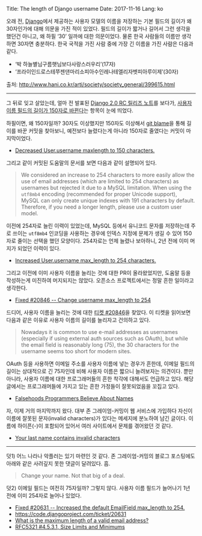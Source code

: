 Title: The length of Django username
Date: 2017-11-16
Lang: ko

오래 전, [Django](https://www.djangoproject.com/)에서 제공하는 사용자 모델의 이름을 저장하는 기본 필드의 길이가 왜 30자인가에 대해 의문을 가진 적이 있었다.
필드의 길이가 짧거나 길어서 그런 생각을 했던건 아니고, 왜 하필 ‘30’ 일까에 대한 의문이었다.
물론 한국 사람들의 이름만 생각하면 30자면 충분하다. 한국 국적을 가진 사람 중에 가장 긴 이름을 가진 사람은 다음과 같다.

 - ‘박 하늘별님구름햇님보다사랑스러우리’(17자)
 - ‘프라이인드로스테쭈젠댄마리소피아수인레나테엘리자벳피아루이제’(30자)
 
출처: <http://www.hani.co.kr/arti/society/society_general/399615.html>

----

그 뒤로 잊고 살았는데, 얼마 전 발표된 [Django 2.0 RC 릴리즈 노트](https://docs.djangoproject.com/en/dev/releases/2.0/)를 보다가,
[사용자 이름 필드의 길이가 150자로 바뀐다](https://docs.djangoproject.com/en/dev/releases/2.0/#abstractuser-last-name-max-length-increased-to-150)는 항목이 눈에 띄었다.

하필이면, 왜 150자일까? 30자도 이상했지만 150자도 이상해서 [git blame](https://git-scm.com/docs/git-blame)을 통해 길이를 바꾼 커밋을 찾아보니,
예전보다 늘렸다는게 아니라 150자로 줄였다는 커밋이 마지막이었다.

 - [Decreased User.username maxlength to 150 characters.](https://github.com/django/django/commit/780bddf75b93784470a2e352ed44ee35a751d667)

그리고 같이 커밋된 도움말의 문서를 보면 다음과 같이 설명되어 있다.

> We considered an increase to 254 characters to more easily allow the use of
> email addresses (which are limited to 254 characters) as usernames but rejected
> it due to a MySQL limitation.  When using the ``utf8mb4`` encoding (recommended
> for proper Unicode support), MySQL can only create unique indexes with 191
> characters by default. Therefore, if you need a longer length, please use a
> custom user model.

이전에 254자로 늘린 이력이 있었는데, MySQL 등에서 유니코드 문자를 저장하는데 주로 쓰이는 `utf8mb4` 인코딩을 사용하는 경우에
인덱스 지정에 문제가 생길 수 있어 150자로 줄이는 선택을 했던 모양이다.
254자로는 언제 늘렸나 보아하니, 2년 전에 이미 머지가 되었던 이력이 있다. 

 - [Increased User.username max_length to 254 characters.](https://github.com/django/django/pull/5497)

그리고 이전에 이미 사용자 이름을 늘리는 것에 대한 PR이 올라왔었지만, 도움말 등을 작성하는게 미진하여 머지되지는 않았다.
오픈소스 프로젝트에서는 정말 흔한 일이라고 생각한다.

 - [Fixed #20846 -- Change username max_length to 254](https://github.com/django/django/pull/4250)

드디어, 사용자 이름을 늘리는 것에 대한 [티켓 #20846](https://code.djangoproject.com/ticket/20846)을 찾았다. 
이 티켓을 읽어보면 다음과 같은 이유로 사용자 이름의 길이를 늘리자고 건의하고 있다.

> Nowadays it is common to use e-mail addresses as usernames (especially if using external auth sources such as OAuth),
> but while the email field is reasonably long (75), the 30 characters for the username seems too short for modern sites.

OAuth 등을 사용하면 이메일 주소를 사용자 이름에 넣는 경우가 흔한데, 이메일 필드의 길이는 상대적으로 긴 75자인데 비해 사용자 이름은 짧으니 늘려보자는 의견이다.
뿐만 아니라, 사용자 이름에 대한 프로그래머들의 흔한 착각에 대해서도 언급하고 있다.
해당 글에서는 프로그래머들에 가지고 있는 흔한 가정들이 잘못되었음을 꼬집고 있다.

 - [Falsehoods Programmers Believe About Names](http://www.kalzumeus.com/2010/06/17/falsehoods-programmers-believe-about-names/)

자, 이제 거의 마지막까지 왔다.
대부 존 그레이엄-커밍이 웹 서비스에 가입하다 자신이 이름에 잘못된 문자(invalid characters)가 있다는 메세지에 분노하여 남긴 글이다.
이름에 하이픈(-)이 포함되어 있어서 여러 사이트에서 문제를 겪어왔던 것 같다.

 - [Your last name contains invalid characters](http://blog.jgc.org/2010/06/your-last-name-contains-invalid.html)

----

덧1) 어느 나라나 악플러는 있기 마련인 것 같다. 존 그레이엄-커밍의 블로그 포스팅에도 아래와 같은 사려깊지 못한 댓글이 달려있다. 흠.

> Change your name. Not that big of a deal.

덧2) 이메일 필드는 여전히 75자일까? 그렇지 않다. 사용자 이름 필드가 늘어나기 1년 전에 이미 254자로 늘어나 있었다.

 - [Fixed #20631 -- Increased the default EmailField max_length to 254.](https://github.com/django/django/pull/2867)
 - <https://code.djangoproject.com/ticket/20631>
 - [What is the maximum length of a valid email address?](https://stackoverflow.com/questions/386294/what-is-the-maximum-length-of-a-valid-email-address)
 - [RFC5321 #4.5.3.1, Size Limits and Minimums](https://tools.ietf.org/html/rfc5321#section-4.5.3)
